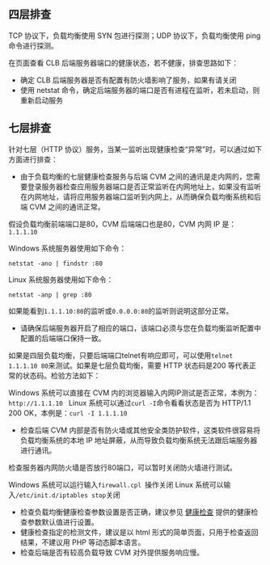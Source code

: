## 四层排查

TCP 协议下，负载均衡使用 SYN 包进行探测；UDP 协议下，负载均衡使用 ping 命令进行探测。

在页面查看 CLB 后端服务器端口的健康状态，若不健康，排查思路如下：

- 确定 CLB 后端服务器是否有配置有防火墙影响了服务，如果有请关闭 
- 使用 netstat 命令，确定后端服务器的端口是否有进程在监听，若未启动，则重新启动服务

## 七层排查
针对七层（HTTP 协议）服务，当某一监听出现健康检查“异常”时，可以通过如下方面进行排查：

- 由于负载均衡的七层健康检查服务与后端 CVM 之间的通讯是走内网的，您需要登录服务器检查应用服务器端口是否正常监听在内网地址上，如果没有监听在内网地址，请将应用服务器端口监听到内网上，从而确保负载均衡系统和后端 CVM 之间的通讯正常。

假设负载均衡前端端口是80，CVM 后端端口也是80，CVM 内网 IP 是：`1.1.1.10`

Windows 系统服务器使用如下命令：

```
netstat -ano | findstr :80
```

Linux 系统服务器使用如下命令：

```
netstat -anp | grep :80
```

如果能看到`1.1.1.10:80`的监听或`0.0.0.0:80`的监听则说明这部分正常。

- 请确保后端服务器开启了相应的端口，该端口必须与您在负载均衡监听配置中配置的后端端口保持一致。

如果是四层负载均衡，只要后端端口telnet有响应即可，可以使用`telnet 1.1.1.10 80`来测试。如果是七层负载均衡，需要 HTTP 状态码是200 等代表正常的状态码。检验方法如下：

Windows 系统可以直接在 CVM 内的浏览器输入内网IP测试是否正常，本例为：`http://1.1.1.10`   
Linux 系统可以通过`curl -I`命令看看状态是否为 HTTP/1.1 200 OK，本例是：`curl -I 1.1.1.10`

- 检查后端 CVM 内部是否有防火墙或其他安全类防护软件，这类软件很容易将负载均衡系统的本地 IP 地址屏蔽，从而导致负载均衡系统无法跟后端服务器进行通讯。

检查服务器内网防火墙是否放行80端口，可以暂时关闭防火墙进行测试。

Windows 系统可以运行输入`firewall.cpl `操作关闭
Linux 系统可以输入`/etc/init.d/iptables stop`关闭

- 检查负载均衡健康检查参数设置是否正确，建议参见 [健康检查](https://cloud.tencent.com/document/product/214/6097) 提供的健康检查参数默认值进行设置。
- 健康检查指定的检测文件，建议是以 html 形式的简单页面，只用于检查返回结果，不建议用 PHP 等动态脚本语言。
- 检查后端是否有较高负载导致 CVM 对外提供服务响应慢。

